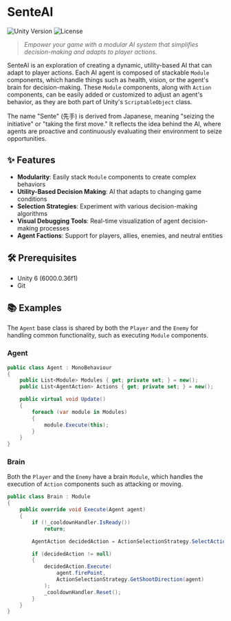 # SenteAI
![Unity Version](https://img.shields.io/badge/Unity-6000.0.36f1-blue)
![License](https://img.shields.io/badge/License-MIT-green)
> *Empower your game with a modular AI system that simplifies decision-making and adapts to player actions.*

SenteAI is an exploration of creating a dynamic, utility-based AI that can adapt to player actions. Each AI agent is composed of stackable `Module` components, which handle things such as health, vision, or the agent's brain for decision-making. 
These `Module` components, along with `Action` components, can be easily added or customized to adjust an agent's behavior, as they are both part of Unity's `ScriptableObject` class.

The name "Sente" (先手) is derived from Japanese, meaning "seizing the initiative" or "taking the first move." It reflects the idea behind the AI, where agents are proactive and continuously evaluating their environment to seize opportunities.

## ✨ Features

- **Modularity**: Easily stack `Module` components to create complex behaviors
- **Utility-Based Decision Making**: AI that adapts to changing game conditions
- **Selection Strategies**: Experiment with various decision-making algorithms
- **Visual Debugging Tools**: Real-time visualization of agent decision-making processes
- **Agent Factions**: Support for players, allies, enemies, and neutral entities


## 🛠️ Prerequisites
- Unity 6 (6000.0.36f1)
- Git

## 📚 Examples
The `Agent` base class is shared by both the `Player` and the `Enemy` for handling common functionality, such as executing `Module` components.
### Agent
```csharp
public class Agent : MonoBehaviour
{
    public List<Module> Modules { get; private set; } = new();
    public List<AgentAction> Actions { get; private set; } = new();

    public virtual void Update()
    {
        foreach (var module in Modules)
        {
            module.Execute(this);
        }
    }
}
```
### Brain
Both the `Player` and the `Enemy` have a brain `Module`, which handles the execution of `Action` components such as attacking or moving.
```csharp
public class Brain : Module
{
    public override void Execute(Agent agent)
    {
        if (!_cooldownHandler.IsReady())
            return;

        AgentAction decidedAction = ActionSelectionStrategy.SelectAction(agent);

        if (decidedAction != null)
        {
            decidedAction.Execute(
                agent.firePoint,
                ActionSelectionStrategy.GetShootDirection(agent)
            );
            _cooldownHandler.Reset();
        }
    }
}
```
